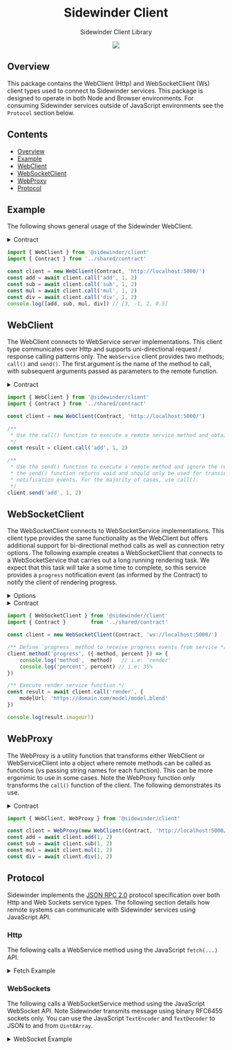 <div align='center'>

<h1>Sidewinder Client</h1>

<p>Sidewinder Client Library</p>

[<img src="https://img.shields.io/npm/v/@sidewinder/client?label=%40sidewinder%2Fclient">](https://www.npmjs.com/package/@sidewinder/client)

</div>

## Overview

This package contains the WebClient (Http) and WebSocketClient (Ws) client types used to connect to Sidewinder services. This package is designed to operate in both Node and Browser environments. For consuming Sidewinder services outside of JavaScript environments see the `Protocol` section below.

## Contents

- [Overview](#Overview)
- [Example](#Example)
- [WebClient](#WebClient)
- [WebSocketClient](#WebSocketClient)
- [WebProxy](#WebProxy)
- [Protocol](#Protocol)

## Example

The following shows general usage of the Sidewinder WebClient.

<details>
<summary>Contract</summary>

```typescript
import { Type } from '@sidewinder/contract'

export const Contract = Type.Contract({
    server: {
        add: Type.Function([Type.Number(), Type.Number()], Type.Number()),
        sub: Type.Function([Type.Number(), Type.Number()], Type.Number()),
        mul: Type.Function([Type.Number(), Type.Number()], Type.Number()),
        div: Type.Function([Type.Number(), Type.Number()], Type.Number()),
    }
})
```
</details>

```typescript
import { WebClient } from '@sidewinder/client'
import { Contract } from '../shared/contract'

const client = new WebClient(Contract, 'http://localhost:5000/')
const add = await client.call('add', 1, 2)
const sub = await client.call('sub', 1, 2)
const mul = await client.call('mul', 1, 2)
const div = await client.call('div', 1, 2)
console.log([add, sub, mul, div]) // [3, -1, 2, 0.5]
```

## WebClient

The WebClient connects to WebService server implementations. This client type communicates over Http and supports uni-directional request / response calling patterns only. The `WebService` client provides two methods; `call()` and `send()`. The first argument is the name of the method to call, with subsequent arguments passed as parameters to the remote function.

<details>
<summary>Contract</summary>

```typescript
import { Type } from '@sidewinder/contract'

export const Contract = Type.Contract({
    server: {
        add: Type.Function([Type.Number(), Type.Number()], Type.Number()),
        sub: Type.Function([Type.Number(), Type.Number()], Type.Number()),
        mul: Type.Function([Type.Number(), Type.Number()], Type.Number()),
        div: Type.Function([Type.Number(), Type.Number()], Type.Number()),
    }
})
```
</details>

```typescript
import { WebClient } from '@sidewinder/client'
import { Contract } from '../shared/contract'

const client = new WebClient(Contract, 'http://localhost:5000/')

/**
 * Use the call() function to execute a remote service method and obtain a result.
 */
const result = client.call('add', 1, 2)

/**
 * Use the send() function to execute a remote method and ignore the result. Note
 * the send() function returns void and should only be used for transient
 * notification events. For the majority of cases, use call().
 */
client.send('add', 1, 2)
```


## WebSocketClient

The WebSocketClient connects to WebSocketService implementations. This client type provides the same functionality as the WebClient but offers additional support for bi-directional method calls as well as connection retry options. The following example creates a WebSocketClient that connects to a WebSocketService that carries out a long running rendering task. We expect that this task will take a some time to complete, so this service provides a `progress` notification event (as informed by the Contract) to notify the client of rendering progress.

<details>
  <summary>Options</summary>

```typescript
const client = new WebSocketClient(Contract, 'ws://localhost:5000/', {
    /**
     * If true, this socket will attempt to automatically reconnect
     * to the remote service if the underlying WebSocket transport 
     * closes. 
     * 
     * (Default is false)
     */
    autoReconnectEnabled: false,
    /**
     * If true, this socket will buffer any RPC method calls if calls
     * are made while the underlying WebSocket transport is in a
     * disconnected state. This option is only available if the
     * autoReconnectEnabled option is true.
     * 
     * (Default is false)
     */
    autoReconnectBuffer: false,
    /**
     * The auto reconnection timeout. This is the period of time that
     * should elapse before a reconnection attempt is made in instances
     * the underlying WebSocket connection terminates. This option is 
     * only available if the autoReconnectEnabled option is true.
     * 
     * (Default is 4000)
     */
    autoReconnectTimeout: false
})
```

</details>

<details>
  <summary>Contract</summary>

```typescript
import { Type } from '@sidewinder/contract'

export const RenderRequest = Type.Object({
    modelUrl: Type.String({ format: 'url' })
})

export const RenderResponse = Type.Object({
    imageUrl: Type.String({ format: 'url' })
})

export const Progress = Type.Object({
    method:  Type.String(),
    percent: Type.Number()
})

export const Contract = Type.Contract({
    server: {
        render: Type.Function([RenderRequest], RenderResponse),
    },
    client: {
        progress: Type.Function([Progress], Type.Any())
    }
})
```

</details>

```typescript
import { WebSocketClient } from '@sidewinder/client'
import { Contract }        from '../shared/contract'

const client = new WebSocketClient(Contract, 'ws://localhost:5000/')

/** Define `progress` method to receive progress events from service */
client.method('progress', ({ method, percent }) => {
    console.log('method',  method)   // i.e: 'render'
    console.log('percent', percent) // i.e: 35%
})

/** Execute render service function */
const result = await client.call('render', {
    modelUrl: 'https://domain.com/model/model.blend'
})

console.log(result.imageUrl)
```

## WebProxy

The WebProxy is a utility function that transforms either WebClient or WebServiceClient into a object where remote methods can be called as functions (vs passing string names for each function). This can be more ergonimic to use in some cases. Note the WebProxy function only transforms the `call()` function of the client. The following demonstrates its use.

<details>
<summary>Contract</summary>

```typescript
import { Type } from '@sidewinder/contract'

export const Contract = Type.Contract({
    server: {
        add: Type.Function([Type.Number(), Type.Number()], Type.Number()),
        sub: Type.Function([Type.Number(), Type.Number()], Type.Number()),
        mul: Type.Function([Type.Number(), Type.Number()], Type.Number()),
        div: Type.Function([Type.Number(), Type.Number()], Type.Number()),
    }
})
```
</details>

```typescript
import { WebClient, WebProxy } from '@sidewinder/client'

const client = WebProxy(new WebClient(Contract, 'http://localhost:5000/'))
const add = await client.add(1, 2)
const sub = await client.sub(1, 2)
const mul = await client.mul(1, 2)
const div = await client.div(1, 2)
```

## Protocol

Sidewinder implements the [JSON RPC 2.0](https://www.jsonrpc.org/specification) protocol specification over both Http and Web Sockets service types. The following section details how remote systems can communicate with Sidewinder services using JavaScript API.

### Http

The following calls a WebService method using the JavaScript `fetch(...)` API.

<details>
  <summary>Fetch Example</summary>

```typescript
const result = await fetch('http://localhost:5001/', {
    method: 'POST',
    headers: { 'Content-Type': 'application/json' },
    body: JSON.stringify({
        jsonrpc: '2.0',  // required
        id:      '1',    // optional if send()
        method:  'add',  // required
        params:  [1, 2], // required
    })
}).then(res => res.json())
// result = { jsonrpc: '2.0', id: '1', result: 3 }
```
</details>

### WebSockets

The following calls a WebSocketService method using the JavaScript WebSocket API. Note Sidewinder transmits message using binary RFC6455 sockets only. You can use the JavaScript `TextEncoder` and `TextDecoder` to JSON to and from `Uint8Array`.

<details>
  <summary>WebSocket Example</summary>
  
```typescript
const encoder = new TextEncoder()
const decoder = new TextDecoder()
const socket  = new WebSocket('ws://localhost:5001/')
socket.binaryType = 'arraybuffer'

socket.onmessage = (event) => {
    const result = JSON.parse(decoder.decode(event.data))
    // result = { jsonrpc: '2.0', id: '1', result: 3 }
}
socket.onopen = () => {
    socket.send(encoder.encode(JSON.stringify({
        jsonrpc: '2.0',
        id:      '1',
        method:  'add',
        params:  [1, 2]
    })))
}
```
</details>


